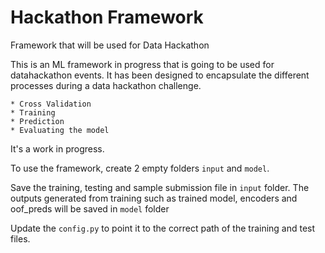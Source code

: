 # Hackathon Framework
 Framework that will be used for Data Hackathon


This is an ML framework in progress that is going to be used for datahackathon events. 
It has been designed to encapsulate the different processes during a data hackathon challenge. 

    * Cross Validation
    * Training
    * Prediction
    * Evaluating the model

It's a work in progress.

To use the framework, create 2 empty folders `input` and `model`.

Save the training, testing and sample submission file in `input` folder.
The outputs generated from training such as trained model, encoders and oof_preds will be saved in `model` folder

Update the `config.py` to point it to the correct path of the training and test files. 